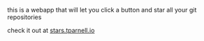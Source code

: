 this is a webapp that will let you click a button and star all your git repositories

check it out at [stars.tparnell.io](http://stars.tparnell.io)
